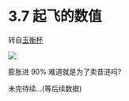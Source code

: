 # 3.7 起飞的数值

转自[玉衡杯](https://homdgcat.wiki/sr/chaos)

![](https://laosun-image.obs.cn-north-4.myhuaweicloud.com/20250928062340.png)

膨胀进 90% 难道就是为了卖昔涟吗? 

未完待续...(等后续数据)